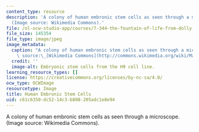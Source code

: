 ```yaml
---
content_type: resource
description: 'A colony of human embronic stem cells as seen through a microscope.
  (Image source: Wikimedia Commons).'
file: /ol-ocw-studio-app/courses/7-344-the-fountain-of-life-from-dolly-to-customized-embryonic-stem-cells-fall-2007/c61c6350dc5214c3b808205adc1e8e94_7-344f07.jpg
file_size: 145354
file_type: image/jpeg
image_metadata:
  caption: "A colony of human embronic stem cells as seen through a microscope. (Image\
    \ source:\_[Wikimedia Commons](http://commons.wikimedia.org/wiki/Main_Page))."
  credit: ''
  image-alt: Embryonic stem cells from the H9 cell line.
learning_resource_types: []
license: https://creativecommons.org/licenses/by-nc-sa/4.0/
ocw_type: OCWImage
resourcetype: Image
title: Human Embronic Stem Cells
uid: c61c6350-dc52-14c3-b808-205adc1e8e94
---
```

A colony of human embronic stem cells as seen through a microscope. (Image source: Wikimedia Commons).